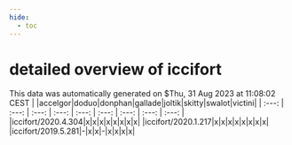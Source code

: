 ```yaml
---
hide:
  - toc
---
```


detailed overview of iccifort
=============================


This data was automatically generated on $Thu, 31 Aug 2023 at 11:08:02 CEST
| |accelgor|doduo|donphan|gallade|joltik|skitty|swalot|victini|
| :---: | :---: | :---: | :---: | :---: | :---: | :---: | :---: | :---: |
|iccifort/2020.4.304|x|x|x|x|x|x|x|x|
|iccifort/2020.1.217|x|x|x|x|x|x|x|x|
|iccifort/2019.5.281|-|x|x|-|x|x|x|x|
